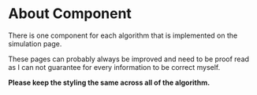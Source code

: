 # About Component

There is one component for each algorithm that is
implemented on the simulation page.

These pages can probably always be improved and
need to be proof read as I can not guarantee for every
information to be correct myself.

**Please keep the styling the same across all of the algorithm.**
